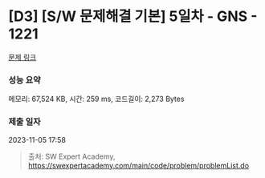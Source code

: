 # [D3] [S/W 문제해결 기본] 5일차 - GNS - 1221 

[문제 링크](https://swexpertacademy.com/main/code/problem/problemDetail.do?contestProbId=AV14jJh6ACYCFAYD) 

### 성능 요약

메모리: 67,524 KB, 시간: 259 ms, 코드길이: 2,273 Bytes

### 제출 일자

2023-11-05 17:58



> 출처: SW Expert Academy, https://swexpertacademy.com/main/code/problem/problemList.do